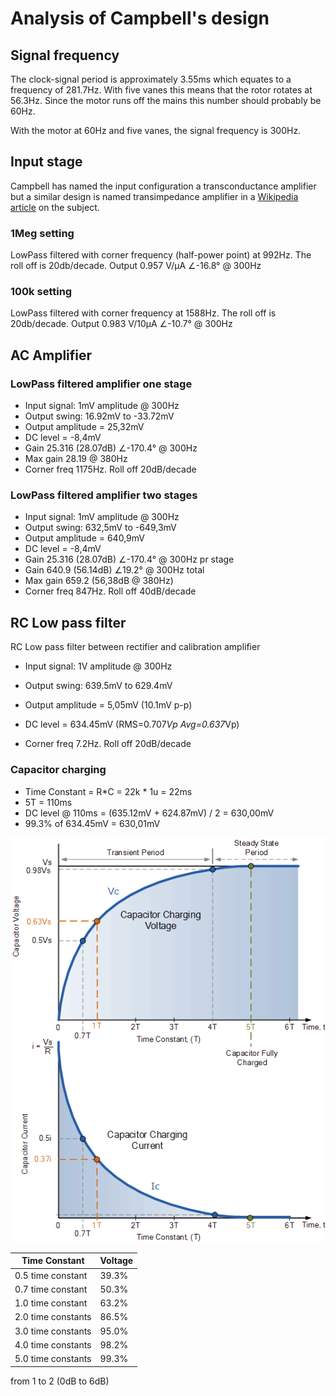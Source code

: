 # Analysis of Campbell's design
## Signal frequency
The clock-signal period is approximately 3.55ms which equates to a frequency of 281.7Hz. With five vanes this means that the rotor rotates at 56.3Hz. Since the motor runs off the mains this number should probably be 60Hz.

With the motor at 60Hz and five vanes, the signal frequency is 300Hz.

## Input stage
Campbell has named the input configuration a transconductance amplifier but a similar design is named transimpedance amplifier in a [Wikipedia article](https://en.wikipedia.org/wiki/Transimpedance_amplifier) on the subject.

### 1Meg setting
LowPass filtered with corner frequency (half-power point) at 992Hz. The roll off is 20db/decade.
Output 0.957 V/μA ∠-16.8° @ 300Hz

### 100k setting
LowPass filtered with corner frequency at 1588Hz. The roll off is 20db/decade.
Output 0.983 V/10μA ∠-10.7° @ 300Hz

## AC Amplifier
### LowPass filtered amplifier one stage
* Input signal: 1mV amplitude @ 300Hz
* Output swing: 16.92mV to -33.72mV
* Output amplitude = 25,32mV
* DC level = -8,4mV
* Gain 25.316 (28.07dB) ∠-170.4° @ 300Hz
* Max gain 28.19 @ 380Hz
* Corner freq 1175Hz. Roll off 20dB/decade

### LowPass filtered amplifier two stages
* Input signal: 1mV amplitude @ 300Hz
* Output swing: 632,5mV to -649,3mV
* Output amplitude = 640,9mV
* DC level = -8,4mV
* Gain 25.316 (28.07dB) ∠-170.4° @ 300Hz pr stage
* Gain 640.9 (56.14dB) ∠19.2° @ 300Hz total
* Max gain 659.2 (56,38dB @ 380Hz)
* Corner freq 847Hz. Roll off 40dB/decade

## RC Low pass filter
RC Low pass filter between rectifier and calibration amplifier
* Input signal: 1V amplitude @ 300Hz
* Output swing: 639.5mV to 629.4mV
* Output amplitude = 5,05mV (10.1mV p-p)
* DC level = 634.45mV  (RMS=0.707*Vp Avg=0.637*Vp)

* Corner freq 7.2Hz. Roll off 20dB/decade

### Capacitor charging
* Time Constant = R*C = 22k * 1u = 22ms
* 5T = 110ms
* DC level  @ 110ms = (635.12mV + 624.87mV) / 2 = 630,00mV
* 99.3% of 634.45mV = 630,01mV

![RC charging](rc2.gif)

| Time Constant       | Voltage  |
|---------------------|----------|
| 0.5 time constant   | 39.3%    |
| 0.7 time constant   | 50.3%    |
| 1.0 time constant   | 63.2%    |
| 2.0 time constants  | 86.5%    |
| 3.0 time constants  | 95.0%    |
| 4.0 time constants  | 98.2%    |
| 5.0 time constants  | 99.3%    |




from 1 to 2 (0dB to 6dB)            